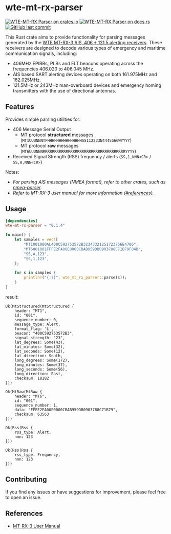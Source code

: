 # wte-mt-rx-parser

[![WTE-MT-RX Parser on crates.io][cratesio-image]][cratesio]
[![WTE-MT-RX Parser on docs.rs][docsrs-image]][docsrs]
[![GitHub last commit][ghcommit-image]][ghcommit]

[cratesio-image]: https://img.shields.io/crates/v/wte-mt-rx-parser.svg
[cratesio]: https://crates.io/crates/wte-mt-rx-parser
[docsrs-image]: https://docs.rs/wte-mt-rx-parser/badge.svg
[docsrs]: https://docs.rs/wte-mt-rx-parser
[ghcommit-image]: https://img.shields.io/github/last-commit/roby2014/wte-mt-rx-parser
[ghcommit]: https://github.com/roby2014/wte-mt-rx-parser/

This Rust crate aims to provide functionality for parsing messages generated by the [WTE MT-RX-3 AIS, 406 + 121.5 alerting receivers](https://www.wte.co.nz/uploads/9/9/8/6/99862766/mt-rx-3_406_epirb_receiver-manual_v2-62.pdf). These receivers are designed to decode various types of emergency and maritime communication signals, including:
- 406MHz EPIRBs, PLBs and ELT beacons operating across the frequencies 406.020 to 406.045 MHz.
- AIS based SART alerting devices operating on both 161.975MHz and 162.025MHz.
- 121.5MHz or 243MHz man-overboard devices and emergency homing transmitters with the use of directional antennas.

## Features

Provides simple parsing utilities for:
- 406 Message Serial Output
    - MT protocol **structured** messages (`MT1UUUNNNTFHHHHHHHHHHHHHHHSS112233N4445566WYYYY`)
    - MT protocol **raw** messages (`MT6UUUNNNRRRRRRRRRRRRRRRRRRRRRRRRRRRRRRRRRRRRYYYY`)
- Received Signal Strength (RSS) frequency / alerts (`SS,1,NNN<CR>` / `SS,A,NNN<CR>`)

Notes:
- *For parsing AIS messages (NMEA format), refer to other crates, such as [nmea-parser](https://github.com/zaari/nmea-parser).*
- *Refer to MT-RX-3 user manual for more information ([#references](#references)).*

## Usage

```toml
[dependencies]
wte-mt-rx-parser = "0.1.4"
```

```rs
fn main() {
    let samples = vec![
        "MT1001000AL400C592753572B323433212S1723756E4706",
        "MT6001001FFFE2FA00E0000CBAB959DB0903788C71B79F84B",
        "SS,A,123",
        "SS,1,123",
    ];

    for s in samples {
        println!("{:?}", wte_mt_rx_parser::parse(s));
    }
}
```

result:
```
Ok(MtStructured(MtStructured {
    header: "MT1",
    id: "001",
    sequence_number: 0,
    message_type: Alert,
    format_flag: 'L',
    beacon: "400C592753572B3",
    signal_strength: "23",
    lat_degrees: Some(43),
    lat_minutes: Some(32),
    lat_seconds: Some(12),
    lat_direction: South,
    long_degrees: Some(172),
    long_minutes: Some(37),
    long_seconds: Some(56),
    long_direction: East,
    checksum: 18182
}))

Ok(MtRaw(MtRaw {
    header: "MT6",
    id: "001",
    sequence_number: 1,
    data: "FFFE2FA00E0000CBAB959DB0903788C71B79",
    checksum: 63563
}))

Ok(Rss(Rss {
    rss_type: Alert,
    nnn: 123
}))

Ok(Rss(Rss {
    rss_type: Frequency,
    nnn: 123
}))
```

## Contributing

If you find any issues or have suggestions for improvement, please feel free to open an issue.

## References
- [MT-RX-3 User Manual](https://www.wte.co.nz/uploads/9/9/8/6/99862766/mt-rx-3_406_epirb_receiver-manual_v2-62.pdf)
